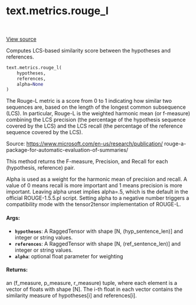<div itemscope itemtype="http://developers.google.com/ReferenceObject">
<meta itemprop="name" content="text.metrics.rouge_l" />
<meta itemprop="path" content="Stable" />
</div>

# text.metrics.rouge_l

<table class="tfo-notebook-buttons tfo-api" align="left">
</table>

<a target="_blank" href="https://github.com/tensorflow/text/tree/master/tensorflow_text/python/metrics/text_similarity_metric_ops.py">View
source</a>

Computes LCS-based similarity score between the hypotheses and references.

```python
text.metrics.rouge_l(
    hypotheses,
    references,
    alpha=None
)
```

<!-- Placeholder for "Used in" -->

The Rouge-L metric is a score from 0 to 1 indicating how similar two sequences
are, based on the length of the longest common subsequence (LCS). In particular,
Rouge-L is the weighted harmonic mean (or f-measure) combining the LCS precision
(the percentage of the hypothesis sequence covered by the LCS) and the LCS
recall (the percentage of the reference sequence covered by the LCS).

Source: https://www.microsoft.com/en-us/research/publication/
rouge-a-package-for-automatic-evaluation-of-summaries/

This method returns the F-measure, Precision, and Recall for each (hypothesis,
reference) pair.

Alpha is used as a weight for the harmonic mean of precision and recall. A value
of 0 means recall is more important and 1 means precision is more important.
Leaving alpha unset implies alpha=.5, which is the default in the official
ROUGE-1.5.5.pl script. Setting alpha to a negative number triggers a
compatibility mode with the tensor2tensor implementation of ROUGE-L.

#### Args:

*   <b>`hypotheses`</b>: A RaggedTensor with shape [N, (hyp_sentence_len)] and
    integer or string values.
*   <b>`references`</b>: A RaggedTensor with shape [N, (ref_sentence_len)] and
    integer or string values.
*   <b>`alpha`</b>: optional float parameter for weighting

#### Returns:

an (f_measure, p_measure, r_measure) tuple, where each element is a vector of
floats with shape [N]. The i-th float in each vector contains the similarity
measure of hypotheses[i] and references[i].
